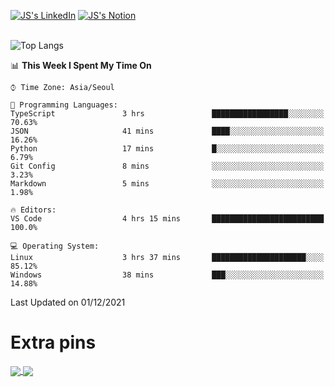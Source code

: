 
[![JS's LinkedIn](https://img.shields.io/badge/LinkedIn-blue?style=for-the-badge&logo=linkedin)](https://www.linkedin.com/in/jaeseung-lee-5a2a32139/) 
[![JS's Notion](https://img.shields.io/badge/Notion-black?style=for-the-badge&logo=notion)](https://bit.ly/ljswiki1) <br><br>
<!-- ![JS's GitHub stats](https://github-readme-stats-lemon-five.vercel.app/api?username=tkxkd0159&hide=contribs,prs,stars,issues&show_icons=true&theme=react&include_all_commits=true)   -->
![Top Langs](https://github-readme-stats-lemon-five.vercel.app/api/top-langs/?username=tkxkd0159&layout=compact&hide=jupyter%20notebook,scss,html,css&langs_count=10)  


<!--START_SECTION:waka-->
📊 **This Week I Spent My Time On** 

```text
⌚︎ Time Zone: Asia/Seoul

💬 Programming Languages: 
TypeScript               3 hrs               █████████████████░░░░░░░░   70.63% 
JSON                     41 mins             ████░░░░░░░░░░░░░░░░░░░░░   16.26% 
Python                   17 mins             █░░░░░░░░░░░░░░░░░░░░░░░░   6.79% 
Git Config               8 mins              ░░░░░░░░░░░░░░░░░░░░░░░░░   3.23% 
Markdown                 5 mins              ░░░░░░░░░░░░░░░░░░░░░░░░░   1.98%

🔥 Editors: 
VS Code                  4 hrs 15 mins       █████████████████████████   100.0%

💻 Operating System: 
Linux                    3 hrs 37 mins       █████████████████████░░░░   85.12% 
Windows                  38 mins             ███░░░░░░░░░░░░░░░░░░░░░░   14.88%

```


 Last Updated on 01/12/2021
<!--END_SECTION:waka-->

# Extra pins
<a href="https://github.com/tkxkd0159/go-chain">
  <img align="center" src="https://github-readme-stats-lemon-five.vercel.app/api/pin/?username=tkxkd0159&repo=go-chain&theme=react" />
</a>
<a href="https://github.com/tkxkd0159/dsalgo">
  <img align="center" src="https://github-readme-stats-lemon-five.vercel.app/api/pin/?username=tkxkd0159&repo=dsalgo&theme=react" />
</a>

<!---
- 🔭 I’m currently working on ...
- 🌱 I’m currently learning blockchain and distributed network
- 👯 I’m looking to collaborate on ...
- 🤔 I’m looking for help with ...
- 💬 Ask me about ...
- 📫 How to reach me: ...
- 😄 Pronouns: ...
- ⚡ Fun fact: ...
-->
